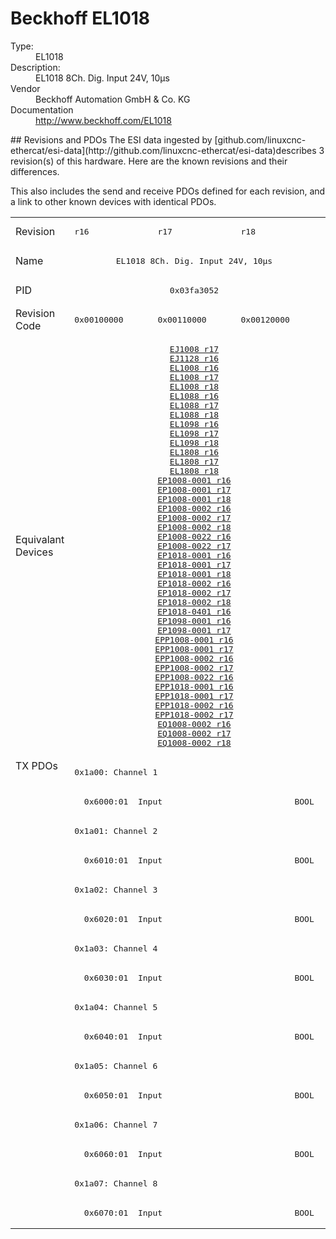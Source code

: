 #  Beckhoff EL1018

<dl>
  <dt>Type:</dt><dd>EL1018</dd>
  <dt>Description:</dt><dd>EL1018 8Ch. Dig. Input 24V, 10µs</dd>
  <dt>Vendor</dt><dd>Beckhoff Automation GmbH & Co. KG</dd>
  <dt>Documentation</dt><dd><a href="http://www.beckhoff.com/EL1018">http://www.beckhoff.com/EL1018</a></dd>
</dl>
## Revisions and PDOs
The ESI data ingested by [github.com/linuxcnc-ethercat/esi-data](http://github.com/linuxcnc-ethercat/esi-data)describes 3 revision(s) of this hardware.  Here are the known revisions and their differences.

This also includes the send and receive PDOs defined for each revision, and a link to other known devices with identical PDOs.

<table>
<tr >
<td class="first">Revision</td>
<td ><pre>r16</pre></td>
<td ><pre>r17</pre></td>
<td ><pre>r18</pre></td>
</tr>
<tr >
<td class="first">Name</td>
<td  colspan=3 align="center"><pre>EL1018 8Ch. Dig. Input 24V, 10µs</pre></td>
</tr>
<tr >
<td class="first">PID</td>
<td  colspan=3 align="center"><pre>0x03fa3052</pre></td>
</tr>
<tr >
<td class="first">Revision Code</td>
<td ><pre>0x00100000</pre></td>
<td ><pre>0x00110000</pre></td>
<td ><pre>0x00120000</pre></td>
</tr>
<tr >
<td class="first">Equivalant Devices</td>
<td  colspan=3 align="center"><pre><a href="EJ1008">EJ1008 r17</a><br/><a href="EJ1128">EJ1128 r16</a><br/><a href="EL1008">EL1008 r16</a><br/><a href="EL1008">EL1008 r17</a><br/><a href="EL1008">EL1008 r18</a><br/><a href="EL1088">EL1088 r16</a><br/><a href="EL1088">EL1088 r17</a><br/><a href="EL1088">EL1088 r18</a><br/><a href="EL1098">EL1098 r16</a><br/><a href="EL1098">EL1098 r17</a><br/><a href="EL1098">EL1098 r18</a><br/><a href="EL1808">EL1808 r16</a><br/><a href="EL1808">EL1808 r17</a><br/><a href="EL1808">EL1808 r18</a><br/><a href="EP1008-0001">EP1008-0001 r16</a><br/><a href="EP1008-0001">EP1008-0001 r17</a><br/><a href="EP1008-0001">EP1008-0001 r18</a><br/><a href="EP1008-0002">EP1008-0002 r16</a><br/><a href="EP1008-0002">EP1008-0002 r17</a><br/><a href="EP1008-0002">EP1008-0002 r18</a><br/><a href="EP1008-0022">EP1008-0022 r16</a><br/><a href="EP1008-0022">EP1008-0022 r17</a><br/><a href="EP1018-0001">EP1018-0001 r16</a><br/><a href="EP1018-0001">EP1018-0001 r17</a><br/><a href="EP1018-0001">EP1018-0001 r18</a><br/><a href="EP1018-0002">EP1018-0002 r16</a><br/><a href="EP1018-0002">EP1018-0002 r17</a><br/><a href="EP1018-0002">EP1018-0002 r18</a><br/><a href="EP1018-0401">EP1018-0401 r16</a><br/><a href="EP1098-0001">EP1098-0001 r16</a><br/><a href="EP1098-0001">EP1098-0001 r17</a><br/><a href="EPP1008-0001">EPP1008-0001 r16</a><br/><a href="EPP1008-0001">EPP1008-0001 r17</a><br/><a href="EPP1008-0002">EPP1008-0002 r16</a><br/><a href="EPP1008-0002">EPP1008-0002 r17</a><br/><a href="EPP1008-0022">EPP1008-0022 r16</a><br/><a href="EPP1018-0001">EPP1018-0001 r16</a><br/><a href="EPP1018-0001">EPP1018-0001 r17</a><br/><a href="EPP1018-0002">EPP1018-0002 r16</a><br/><a href="EPP1018-0002">EPP1018-0002 r17</a><br/><a href="EQ1008-0002">EQ1008-0002 r16</a><br/><a href="EQ1008-0002">EQ1008-0002 r17</a><br/><a href="EQ1008-0002">EQ1008-0002 r18</a></pre></td>
</tr>
<tr class="txpdo pdosection">
<td class="first" rowspan=16 valign=top>TX PDOs</td>
<td colspan=3 align="left"><pre>0x1a00: Channel 1</pre></td>
<td></td>
</tr>
<tr class="txpdo">
<td  colspan=3 align="left"><pre>  0x6000:01  Input                           BOOL</pre></td>
</tr>
<tr class="txpdo pdosection">
<td  colspan=3 align="left"><pre>0x1a01: Channel 2</pre></td>
</tr>
<tr class="txpdo">
<td  colspan=3 align="left"><pre>  0x6010:01  Input                           BOOL</pre></td>
</tr>
<tr class="txpdo pdosection">
<td  colspan=3 align="left"><pre>0x1a02: Channel 3</pre></td>
</tr>
<tr class="txpdo">
<td  colspan=3 align="left"><pre>  0x6020:01  Input                           BOOL</pre></td>
</tr>
<tr class="txpdo pdosection">
<td  colspan=3 align="left"><pre>0x1a03: Channel 4</pre></td>
</tr>
<tr class="txpdo">
<td  colspan=3 align="left"><pre>  0x6030:01  Input                           BOOL</pre></td>
</tr>
<tr class="txpdo pdosection">
<td  colspan=3 align="left"><pre>0x1a04: Channel 5</pre></td>
</tr>
<tr class="txpdo">
<td  colspan=3 align="left"><pre>  0x6040:01  Input                           BOOL</pre></td>
</tr>
<tr class="txpdo pdosection">
<td  colspan=3 align="left"><pre>0x1a05: Channel 6</pre></td>
</tr>
<tr class="txpdo">
<td  colspan=3 align="left"><pre>  0x6050:01  Input                           BOOL</pre></td>
</tr>
<tr class="txpdo pdosection">
<td  colspan=3 align="left"><pre>0x1a06: Channel 7</pre></td>
</tr>
<tr class="txpdo">
<td  colspan=3 align="left"><pre>  0x6060:01  Input                           BOOL</pre></td>
</tr>
<tr class="txpdo pdosection">
<td  colspan=3 align="left"><pre>0x1a07: Channel 8</pre></td>
</tr>
<tr class="txpdo">
<td  colspan=3 align="left"><pre>  0x6070:01  Input                           BOOL</pre></td>
</tr>
</table>
